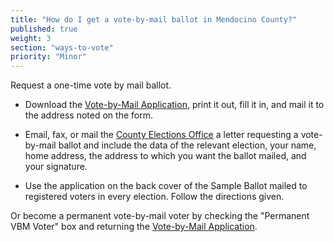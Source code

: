```yaml
---
title: "How do I get a vote-by-mail ballot in Mendocino County?"
published: true
weight: 3
section: "ways-to-vote"
priority: "Minor"
---
```


Request a one-time vote by mail ballot.  

- Download the [Vote-by-Mail Application](https://www.mendocinocounty.org/home/showdocument?id=15143), print it out, fill it in, and mail it to the address noted on the form.   

- Email, fax, or mail the [County Elections Office](#section-election-office-contact) a letter requesting a vote-by-mail ballot and include the data of the relevant election, your name, home address, the address to which you want the ballot mailed, and your signature.  

- Use the application on the back cover of the Sample Ballot mailed to registered voters in every election. Follow the directions given.  

Or become a permanent vote-by-mail voter by checking the "Permanent VBM Voter" box and returning the [Vote-by-Mail Application](https://www.mendocinocounty.org/home/showdocument?id=15143).  
